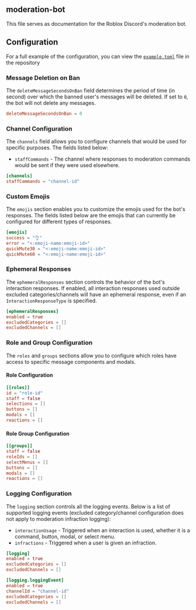 ## moderation-bot

This file serves as documentation for the Roblox Discord's moderation bot.

## Configuration

For a full example of the configuration, you can view the [`example.toml`](config/guilds/example.toml) file in the
repository

### Message Deletion on Ban

The `deleteMessageSecondsOnBan` field determines the period of time (in second) over which the banned user's messages
will be deleted. If set to `0`, the bot will not delete any messages.

```toml
deleteMessageSecondsOnBan = 0
```

### Channel Configuration

The `channels` field allows you to configure channels that would be used for specific purposes. The fields listed below:

* `staffCommands` - The channel where responses to moderation commands would be sent if they were used elsewhere.

```toml
[channels]
staffCommands = "channel-id"
```

### Custom Emojis

The `emojis` section enables you to customize the emojis used for the bot's responses. The fields listed below are the
emojis that can currently be configured for different types of responses.

```toml
[emojis]
success = "👌"
error = "<:emoji-name:emoji-id>"
quickMute30 = "<:emoji-name:emoji-id>"
quickMute60 = "<:emoji-name:emoji-id>"
```

### Ephemeral Responses

The `ephemeralResponses` section controls the behavior of the bot's interaction responses. If enabled, all interaction
responses used outside excluded categories/channels will have an ephemeral response, even if
an `InteractionResponseType` is specified.

```toml
[ephemeralResponses]
enabled = true
excludedCategories = []
excludedChannels = []
```

### Role and Group Configuration

The `roles` and `groups` sections allow you to configure which roles have access to specific message components and
modals.

#### Role Configuration

```toml
[[roles]]
id = "role-id"
staff = false
selections = []
buttons = []
modals = []
reactions = []
```

#### Role Group Configuration

```toml
[[groups]]
staff = false
roleIds = []
selectMenus = []
buttons = []
modals = []
reactions = []
```

### Logging Configuration

The `logging` section controls all the logging events. Below is a list of supported logging events (excluded
category/channel configuration does not apply to moderation infraction logging):

* `interactionUsage` - Triggered when an interaction is used, whether it is a command, button, modal, or select menu.
* `infractions` - Triggered when a user is given an infraction.

```toml
[logging]
enabled = true
excludedCategories = []
excludedChannels = []

[logging.loggingEvent]
enabled = true
channelId = "channel-id"
excludedCategories = []
excludedChannels = []
```